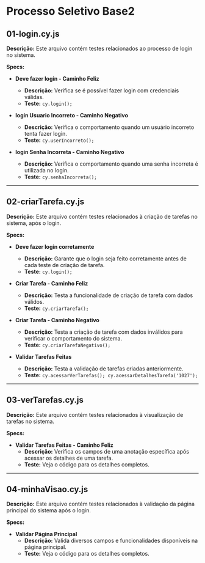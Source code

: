 # Processo Seletivo Base2

## 01-login.cy.js

**Descrição:**
Este arquivo contém testes relacionados ao processo de login no sistema.

**Specs:**

- **Deve fazer login - Caminho Feliz**
  - **Descrição:** Verifica se é possível fazer login com credenciais válidas.
  - **Teste:** `cy.login();`

- **login Usuario Incorreto - Caminho Negativo**
  - **Descrição:** Verifica o comportamento quando um usuário incorreto tenta fazer login.
  - **Teste:** `cy.userIncorreto();`

- **login Senha Incorreta - Caminho Negativo**
  - **Descrição:** Verifica o comportamento quando uma senha incorreta é utilizada no login.
  - **Teste:** `cy.senhaIncorreta();`

---

## 02-criarTarefa.cy.js

**Descrição:**
Este arquivo contém testes relacionados à criação de tarefas no sistema, após o login.

**Specs:**

- **Deve fazer login corretamente**
  - **Descrição:** Garante que o login seja feito corretamente antes de cada teste de criação de tarefa.
  - **Teste:** `cy.login();`

- **Criar Tarefa - Caminho Feliz**
  - **Descrição:** Testa a funcionalidade de criação de tarefa com dados válidos.
  - **Teste:** `cy.criarTarefa();`

- **Criar Tarefa - Caminho Negativo**
  - **Descrição:** Testa a criação de tarefa com dados inválidos para verificar o comportamento do sistema.
  - **Teste:** `cy.criarTarefaNegativo();`

- **Validar Tarefas Feitas**
  - **Descrição:** Testa a validação de tarefas criadas anteriormente.
  - **Teste:** `cy.acessarVerTarefas(); cy.acessarDetalhesTarefa('1027');`

---

## 03-verTarefas.cy.js

**Descrição:**
Este arquivo contém testes relacionados à visualização de tarefas no sistema.

**Specs:**

- **Validar Tarefas Feitas - Caminho Feliz**
  - **Descrição:** Verifica os campos de uma anotação específica após acessar os detalhes de uma tarefa.
  - **Teste:** Veja o código para os detalhes completos.

---

## 04-minhaVisao.cy.js

**Descrição:**
Este arquivo contém testes relacionados à validação da página principal do sistema após o login.

**Specs:**

- **Validar Página Principal**
  - **Descrição:** Valida diversos campos e funcionalidades disponíveis na página principal.
  - **Teste:** Veja o código para os detalhes completos.
